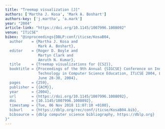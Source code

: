 ```yaml
---
title: "Treemap visualization [J]"
authors: ['Martha J. Kosa', 'Mark A. Boshart']
authors-key: ['j.martha', 'a.mark']
year: "2004"
article-link: "https://doi.org/10.1145/1007996.1008092"
venue: "ITiCSE"
bibex: "@inproceedings{DBLP:conf/iticse/KosaB04,
  author    = {Martha J. Kosa and
               Mark A. Boshart},
  editor    = {Roger D. Boyle and
               Martyn Clark and
               Amruth N. Kumar},
  title     = {Treemap visualizations for {CS2}},
  booktitle = {Proceedings of the 9th Annual {SIGCSE} Conference on Innovation and
               Technology in Computer Science Education, ITiCSE 2004, Leeds, UK,
               June 28-30, 2004},
  pages     = {259},
  publisher = {{ACM}},
  year      = {2004},
  url       = {https://doi.org/10.1145/1007996.1008092},
  doi       = {10.1145/1007996.1008092},
  timestamp = {Tue, 06 Nov 2018 11:07:10 +0100},
  biburl    = {https://dblp.org/rec/conf/iticse/KosaB04.bib},
  bibsource = {dblp computer science bibliography, https://dblp.org}
}"
---
```

